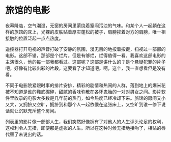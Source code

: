 # 旅馆的电影

夜幕降临，空气潮湿，无窗的房间里萦绕着窒闷污浊的气味。和某个人一起躺在这样的旅馆的床上，光裸的皮肤贴着厚实蓬松的被子，肩膀挨着对方的肩膀，唯一相接触的位置泛起一点点热度。

遥控器打开电视的声音打破了安静的氛围，漫无目的地按着按键，扫视过一部部的电影。这部不错，那部是个烂片。但是有够烂，烂得值得一看。我喜欢这部电影的主演很久，他的每一部我都看过。这部呢？这部是讲什么的？是个悬疑犯罪的片子吧，好像有比较出彩的片段，这要看了才知道吧。啊，这个，我一直想看但是没有看。

不同于电影院紧跟时事的排片安排，精彩的剧情和热闹的人群，落到地上的爆米花被不知道是谁的鞋底碾碎，甜腻的香味弥散在各怀鬼胎的一对对男女之间。影片软件里收录的电影大多数是几年前的热门，如今热度已经冷却下来。旅馆的房间又小又大，又拥挤又空旷，拥挤到和那个人一起依偎在这张床上，又空旷到谁一停下说话就让沉默充斥整个房间。

列表里的影片像一部部人生，我们突然好像拥有了对他人的人生评头论足的权利，这权利令人无措，即便那是虚拟的人生。所以在这种时候无措地接吻了，相贴的唇代替了未说出的话。